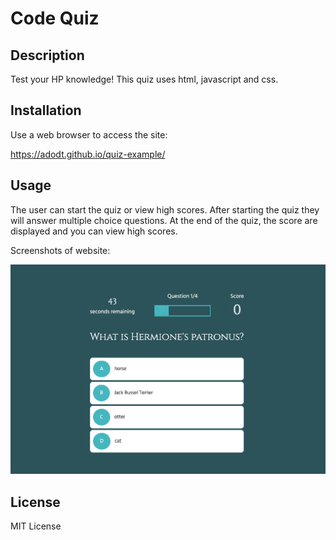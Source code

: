 # Code Quiz

## Description

Test your HP knowledge! This quiz uses html, javascript and css. 

## Installation
Use a web browser to access the site:

https://adodt.github.io/quiz-example/

## Usage
The user can start the quiz or view high scores. After starting the quiz they will answer multiple choice questions. At the end of the quiz, the score are displayed and you can view high scores. 

Screenshots of website:


![Screenshot](assets/images/screenshot.png)


## License
MIT License